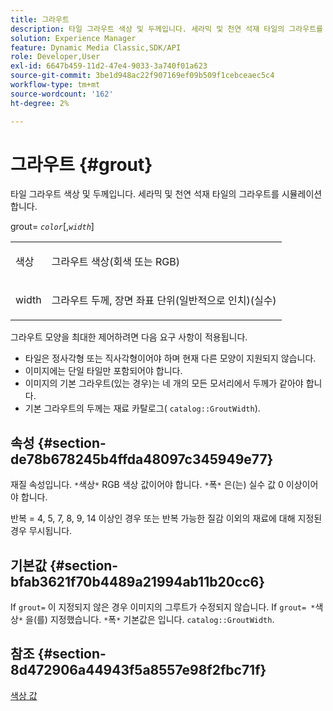 ```yaml
---
title: 그라우트
description: 타일 그라우트 색상 및 두께입니다. 세라믹 및 천연 석재 타일의 그라우트를 시뮬레이션합니다.
solution: Experience Manager
feature: Dynamic Media Classic,SDK/API
role: Developer,User
exl-id: 6647b459-11d2-47e4-9033-3a740f01a623
source-git-commit: 3be1d948ac22f907169ef09b509f1cebceaec5c4
workflow-type: tm+mt
source-wordcount: '162'
ht-degree: 2%

---
```


# 그라우트 {#grout}

타일 그라우트 색상 및 두께입니다. 세라믹 및 천연 석재 타일의 그라우트를 시뮬레이션합니다.

grout= *`color`*[,*`width`*]

<table id="simpletable_302B78CFC8F14E0F962D1D2064AD1371"> 
 <tr class="strow"> 
  <td class="stentry"> <p> <span class="codeph"> <span class="varname"> 색상 </span> </span> </p> </td>
  <td class="stentry"> <p>그라우트 색상(회색 또는 RGB) </p> </td> 
 </tr> 
 <tr class="strow"> 
  <td class="stentry"> <p> <span class="codeph"> <span class="varname"> width </span> </span> </p> </td>
  <td class="stentry"> <p>그라우트 두께, 장면 좌표 단위(일반적으로 인치)(실수) </p> </td>
 </tr> 
</table>

그라우트 모양을 최대한 제어하려면 다음 요구 사항이 적용됩니다.

* 타일은 정사각형 또는 직사각형이어야 하며 현재 다른 모양이 지원되지 않습니다.
* 이미지에는 단일 타일만 포함되어야 합니다.
* 이미지의 기본 그라우트(있는 경우)는 네 개의 모든 모서리에서 두께가 같아야 합니다.
* 기본 그라우트의 두께는 재료 카탈로그( `catalog::GroutWidth`).

## 속성 {#section-de78b678245b4ffda48097c345949e77}

재질 속성입니다. `*`색상`*` RGB 색상 값이어야 합니다. `*`폭`*` 은(는) 실수 값 0 이상이어야 합니다.

반복 = 4, 5, 7, 8, 9, 14 이상인 경우 또는 반복 가능한 질감 이외의 재료에 대해 지정된 경우 무시됩니다.

## 기본값 {#section-bfab3621f70b4489a21994ab11b20cc6}

If `grout=` 이 지정되지 않은 경우 이미지의 그루트가 수정되지 않습니다. If `grout= *`색상`*` 을(를) 지정했습니다. `*`폭`*` 기본값은 입니다. `catalog::GroutWidth`.

## 참조 {#section-8d472906a44943f5a8557e98f2fbc71f}

[색상 값](../../../../../ir-api/http-protocol/image-rendering-api-ref/c-ir-http-protocol-ref/c-ir-http-protocol-syntax-and-features/r-ir-color-values.md#reference-657f95c0841742d2a55a48bc938303f6)
